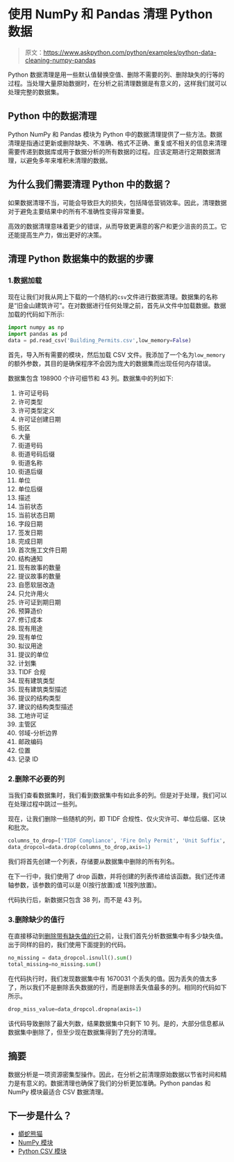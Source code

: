 # 使用 NumPy 和 Pandas 清理 Python 数据

> 原文：<https://www.askpython.com/python/examples/python-data-cleaning-numpy-pandas>

Python 数据清理是用一些默认值替换空值、删除不需要的列、删除缺失的行等的过程。当处理大量原始数据时，在分析之前清理数据是有意义的，这样我们就可以处理完整的数据集。

## Python 中的数据清理

Python NumPy 和 Pandas 模块为 Python 中的数据清理提供了一些方法。数据清理是指通过更新或删除缺失、不准确、格式不正确、重复或不相关的信息来清理需要传递到数据库或用于数据分析的所有数据的过程。应该定期进行定期数据清理，以避免多年来堆积未清理的数据。

## 为什么我们需要清理 Python 中的数据？

如果数据清理不当，可能会导致巨大的损失，包括降低营销效率。因此，清理数据对于避免主要结果中的所有不准确性变得非常重要。

高效的数据清理意味着更少的错误，从而导致更满意的客户和更少沮丧的员工。它还能提高生产力，做出更好的决策。

## 清理 Python 数据集中的数据的步骤

### 1.数据加载

现在让我们对我从网上下载的一个随机的`csv`文件进行数据清理。数据集的名称是“旧金山建筑许可”。在对数据进行任何处理之前，首先从文件中加载数据。数据加载的代码如下所示:

```py
import numpy as np
import pandas as pd
data = pd.read_csv('Building_Permits.csv',low_memory=False)

```

首先，导入所有需要的模块，然后加载 CSV 文件。我添加了一个名为`low_memory`的额外参数，其目的是确保程序不会因为庞大的数据集而出现任何内存错误。

数据集包含 198900 个许可细节和 43 列。数据集中的列如下:

1.  许可证号码
2.  许可类型
3.  许可类型定义
4.  许可证创建日期
5.  街区
6.  大量
7.  街道号码
8.  街道号码后缀
9.  街道名称
10.  街道后缀
11.  单位
12.  单位后缀
13.  描述
14.  当前状态
15.  当前状态日期
16.  字段日期
17.  签发日期
18.  完成日期
19.  首次施工文件日期
20.  结构通知
21.  现有故事的数量
22.  提议故事的数量
23.  自愿软层改造
24.  只允许用火
25.  许可证到期日期
26.  预算造价
27.  修订成本
28.  现有用途
29.  现有单位
30.  拟议用途
31.  提议的单位
32.  计划集
33.  TIDF 合规
34.  现有建筑类型
35.  现有建筑类型描述
36.  提议的结构类型
37.  建议的结构类型描述
38.  工地许可证
39.  主管区
40.  邻域-分析边界
41.  邮政编码
42.  位置
43.  记录 ID

### 2.删除不必要的列

当我们查看数据集时，我们看到数据集中有如此多的列。但是对于处理，我们可以在处理过程中跳过一些列。

现在，让我们删除一些随机的列，即 TIDF 合规性、仅火灾许可、单位后缀、区块和批次。

```py
columns_to_drop=['TIDF Compliance', 'Fire Only Permit', 'Unit Suffix', 'Block','Lot']
data_dropcol=data.drop(columns_to_drop,axis=1)

```

我们将首先创建一个列表，存储要从数据集中删除的所有列名。

在下一行中，我们使用了 drop 函数，并将创建的列表传递给该函数。我们还传递轴参数，该参数的值可以是 0(按行放置)或 1(按列放置)。

代码执行后，新数据只包含 38 列，而不是 43 列。

### 3.删除缺少的值行

在直接移动到[删除带有缺失值的行](https://www.askpython.com/python/examples/impute-missing-data-values)之前，让我们首先分析数据集中有多少缺失值。出于同样的目的，我们使用下面提到的代码。

```py
no_missing = data_dropcol.isnull().sum()
total_missing=no_missing.sum()

```

在代码执行时，我们发现数据集中有 1670031 个丢失的值。因为丢失的值太多了，所以我们不是删除丢失数据的行，而是删除丢失值最多的列。相同的代码如下所示。

```py
drop_miss_value=data_dropcol.dropna(axis=1)

```

该代码导致删除了最大列数，结果数据集中只剩下 10 列。是的，大部分信息都从数据集中删除了，但至少现在数据集得到了充分的清理。

## 摘要

数据分析是一项资源密集型操作。因此，在分析之前清理原始数据以节省时间和精力是有意义的。数据清理也确保了我们的分析更加准确。Python pandas 和 NumPy 模块最适合 CSV 数据清理。

## 下一步是什么？

*   [蟒蛇熊猫](https://www.askpython.com/python-modules/pandas/python-pandas-module-tutorial)
*   [NumPy 模块](https://www.askpython.com/python-modules/numpy/python-numpy-module)
*   [Python CSV 模块](https://www.askpython.com/python-modules/python-csv-module)